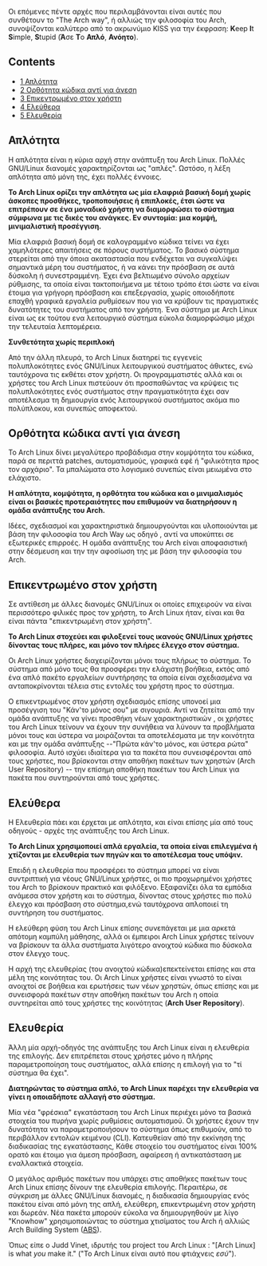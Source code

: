 Οι επόμενες πέντε αρχές που περιλαμβάνονται είναι αυτές που συνθέτουν το "The Arch way", ή αλλιώς την φιλοσοφία του Arch, συνοψίζονται καλύτερο από το ακρωνύμιο KISS για την έκφραση: **K**eep **I**t **S**imple, **S**tupid (**Ά**σε **Τ**ο **Απλό**, **Ανόητο**).

## Contents

*   [1 Απλότητα](#.CE.91.CF.80.CE.BB.CF.8C.CF.84.CE.B7.CF.84.CE.B1)
*   [2 Ορθότητα κώδικα αντί για άνεση](#.CE.9F.CF.81.CE.B8.CF.8C.CF.84.CE.B7.CF.84.CE.B1_.CE.BA.CF.8E.CE.B4.CE.B9.CE.BA.CE.B1_.CE.B1.CE.BD.CF.84.CE.AF_.CE.B3.CE.B9.CE.B1_.CE.AC.CE.BD.CE.B5.CF.83.CE.B7)
*   [3 Επικεντρωμένο στον χρήστη](#.CE.95.CF.80.CE.B9.CE.BA.CE.B5.CE.BD.CF.84.CF.81.CF.89.CE.BC.CE.AD.CE.BD.CE.BF_.CF.83.CF.84.CE.BF.CE.BD_.CF.87.CF.81.CE.AE.CF.83.CF.84.CE.B7)
*   [4 Ελεύθερα](#.CE.95.CE.BB.CE.B5.CF.8D.CE.B8.CE.B5.CF.81.CE.B1)
*   [5 Ελευθερία](#.CE.95.CE.BB.CE.B5.CF.85.CE.B8.CE.B5.CF.81.CE.AF.CE.B1)

## Απλότητα

Η απλότητα είναι η κύρια αρχή στην ανάπτυξη του Arch Linux. Πολλές GNU/Linux διανομές χαρακτηρίζονται ως "απλές". Ωστόσο, η λέξη απλότητα από μόνη της, έχει πολλές έννοιες.

**Το Arch Linux ορίζει την απλότητα ως μία ελαφριά βασική δομή χωρίς άσκοπες προσθήκες, τροποποιήσεις ή επιπλοκές, έτσι ώστε να επιτρέπουν σε ένα μοναδικό χρήστη να διαμορφώσει το σύστημα σύμφωνα με τις δικές του ανάγκες. Εν συντομία: μια κομψή, μινιμαλιστική προσέγγιση.**

Μία ελαφριά βασική δομή σε καλογραμμένο κώδικα τείνει να έχει χαμηλότερες απαιτήσεις σε πόρους συστήματος. Το βασικό σύστημα στερείται από την όποια ακαταστασία που ενδέχεται να συγκαλύψει σημαντικά μέρη του συστήματος, ή να κάνει την πρόσβαση σε αυτά δύσκολη ή συνεστραμμένη. Έχει ένα βελτιωμένο σύνολο αρχείων ρύθμισης, τα οποία είναι τακτοποιήμενα με τέτοιο τρόπο έτσι ώστε να είναι έτοιμα για γρήγορη πρόσβαση και επεξεργασία, χωρίς οποιοδήποτε επαχθή γραφικά εργαλεία ρυθμίσεων που για να κρύβουν τις πραγματικές δυνατότητες του συστήματος από τον χρήστη. Ένα σύστημα με Arch Linux είναι ως εκ τούτου ενα λειτουργικό σύστημα εύκολα διαμορφώσιμο μέχρι την τελευταία λεπτομέρεια.

**Συνθετότητα χωρίς περιπλοκή**

Από την άλλη πλευρά, το Arch Linux διατηρεί τις εγγενείς πολυπλοκότητες ενός GNU/Linux λειτουργικού συστήματος άθικτες, ενώ ταυτόχρονα τις εκθέτει στον χρήστη. Οι προγραμματιστές αλλά και οι χρήστες του Arch Linux πιστεύουν ότι προσπαθώντας να κρύψεις τις πολυπλοκότητες ενός συστήματος στην πραγματικότητα έχει σαν αποτέλεσμα τη δημιουργία ενός λειτουργικού συστήματος ακόμα πιο πολύπλοκου, και συνεπώς αποφεκτού.

## Ορθότητα κώδικα αντί για άνεση

Το Arch Linux δίνει μεγαλύτερο προβάδισμα στην κομψότητα του κώδικα, παρά σε περιττά patches, αυτοματισμούς, γραφικά εφέ ή "φιλικότητα προς τον αρχάριο". Τα μπαλώματα στο λογισμικό συνεπώς είναι μειωμένα στο ελάχιστο.

**Η απλότητα, κομψότητα, η ορθότητα του κώδικα και ο μινιμαλισμός είναι οι βασικές προτεραιότητες που επιθυμούν να διατηρήσουν η ομάδα ανάπτυξης του Arch.**

Ιδέες, σχεδιασμοί και χαρακτηριστικά δημιουργούνται και υλοποιούνται με βάση την φιλοσοφία του Arch Way ως οδηγό , αντί να υποκύπτει σε εξωτερικές επιρροές. Η ομάδα ανάπτυξης του Arch είναι αποφασιστική στην δέσμευση και την την αφοσίωση της με βάση την φιλοσοφία του Arch.

## Επικεντρωμένο στον χρήστη

Σε αντίθεση με άλλες διανομές GNU/Linux οι οποίες επιχειρούν να είναι περισσότερο φιλικές προς τον χρήστη, το Arch Linux ήταν, είναι και θα είναι πάντα "επικεντρωμένη στον χρήστη".

**Το Arch Linux στοχεύει και φιλοξενεί τους ικανούς GNU/Linux χρήστες δίνοντας τους πλήρες, και μόνο τον πλήρες έλεγχο στον σύστημα.**

Οι Arch Linux χρήστες διαχειρίζονται μόνοι τους πλήρως το σύστημα. Το σύστημα από μόνο τους θα προσφέρει την ελάχιστη βοήθεια, εκτός από ένα απλό πακέτο εργαλείων συντήρησης τα οποία είναι σχεδιασμένα να ανταποκρίνονται τέλεια στις εντολές του χρήστη προς το σύστημα.

Ο επικεντρωμένος στον χρήστη σχεδιασμός επίσης υπονοεί μια προσέγγιση του "Κάν'το μόνος σου" με σιγουριά. Αντί να ζητείται από την ομάδα ανάπτυξης να γίνει προσθήκη νέων χαρακτηριστικών , οι χρήστες του Arch Linux τείνουν να έχουν την συνήθεια να λύνουν τα προβλήματα μόνοι τους και ύστερα να μοιράζονται τα αποτελέσματα με την κοινότητα και με την ομάδα ανάπτυξης --"Πρώτα κάν'το μόνος, και ύστερα ρώτα" φιλοσοφία. Αυτό ισχύει ιδιαίτερα για τα πακέτα που συνεισφέρονται από τους χρήστες, που βρίσκονται στην αποθήκη πακέτων των χρηστών (Arch User Repository) -- την επίσημη αποθήκη πακέτων του Arch Linux για πακέτα που συντηρούνται από τους χρήστες.

## Ελεύθερα

Η Ελευθερία πάει και έρχεται με απλότητα, και είναι επίσης μία από τους οδηγούς - αρχές της ανάπτυξης του Arch Linux.

**Το Arch Linux χρησιμοποιεί απλά εργαλεία, τα οποία είναι επιλεγμένα ή χτίζονται με ελευθερία των πηγών και το αποτέλεσμα τους υπόψιν.**

Επειδή η ελευθερία που προσφέρει το σύστημα μπορεί να είναι συντριπτική για νέους GNU/Linux χρήστες, οι πιο προχωρημένοι χρήστες του Arch το βρίσκουν πρακτικό και φιλόξενο. Εξαφανίζει όλα τα εμπόδια ανάμεσα στον χρήστη και το σύστημα, δίνοντας στους χρήστες πιο πολύ έλεγχο και πρόσβαση στο σύστημα,ενώ ταυτόχρονα απλοποιεί τη συντήρηση του συστήματος.

Η ελεύθερη φύση του Arch Linux επίσης συνεπάγεται με μια αρκετά απότομη καμπύλη μάθησης, αλλά οι έμπειροι Arch Linux χρήστες τείνουν να βρίσκουν τα άλλα συστήματα λιγότερο ανοιχτού κώδικα πιο δύσκολα στον έλεγχο τους.

Η αρχή της ελευθερίας (του ανοιχτού κώδικα)επεκτείνεται επίσης και στα μέλη της κοινότητας του. Οι Arch Linux χρήστες είναι γνωστό το είναι ανοιχτοί σε βοήθεια και ερωτήσεις των νέων χρηστών, όπως επίσης και με συνεισφορά πακέτων στην αποθήκη πακέτων του Arch η οποία συντηρείται από τους χρήστες της κοινότητας (**Arch User Repository**).

## Ελευθερία

Άλλη μία αρχή-οδηγός της ανάπτυξης του Arch Linux είναι η ελευθερία της επιλογής. Δεν επιτρέπεται στους χρήστες μόνο η πλήρης παραμετροποίηση τους συστήματος, αλλά επίσης η επιλογή για το "τί σύστημα θα έχει".

**Διατηρώντας το σύστημα απλό, το Arch Linux παρέχει την ελευθερία να γίνει η οποιαδήποτε αλλαγή στο σύστημα.**

Μία νέα "φρέσκια" εγκατάσταση του Arch Linux περιέχει μόνο τα βασικά στοιχεία του πυρήνα χωρίς ρυθμίσεις αυτοματισμού. Οι χρήστες έχουν την δυνατότητα να παραμετροποιήσουν το σύστημα όπως επιθυμούν, από το περιβάλλον εντολών κειμένου (CLI). Κατευθείαν από την εκκίνηση της διαδικασίας της εγκατάστασης, Κάθε στοιχείο του συστήματος είναι 100% ορατό και έτοιμο για άμεση πρόσβαση, αφαίρεση ή αντικατάσταση με εναλλακτικά στοιχεία.

Ο μεγάλος αριθμός πακέτων που υπάρχει στις αποθήκες πακέτων τους Arch Linux επίσης δίνουν τηε ελευθερία επιλογής. Περαιτέρω, σε σύγκριση με άλλες GNU/Linux διανομές, η διαδικασία δημιουργίας ενός πακέτου είναι από μόνη της απλή, ελεύθερη, επικεντρωμένη στον χρήστη και δωρεάν. Νέα πακέτα μπορούν εύκολα να δημιουργηθούν με λίγο "Knowhow" χρησιμοποιώντας το σύστημα χτισίματος του Arch ή αλλιώς Arch Building System ([ABS](/index.php/ABS "ABS")).

Όπως είπε ο Judd Vinet, ιδρυτής του project του Arch Linux : "[Arch Linux] is what *you* make it." ("Το Arch Linux είναι αυτό που φτιάχνεις *εσύ*").